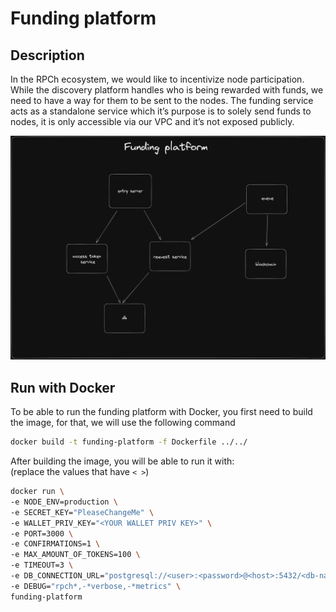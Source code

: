 # Funding platform

## Description

In the RPCh ecosystem, we would like to incentivize node participation. While the discovery platform handles who is being rewarded with funds, we need to have a way for them to be sent to the nodes.
The funding service acts as a standalone service which it’s purpose is to solely send funds to nodes, it is only accessible via our VPC and it’s not exposed publicly.

![Diagram of how funding platform works](./architecture.png "Funding platform Overview")

## Run with Docker

To be able to run the funding platform with Docker, you first need to build the image, for that, we will use the following command

```sh
docker build -t funding-platform -f Dockerfile ../../
```

After building the image, you will be able to run it with: \
(replace the values that have `< >`)

```sh
docker run \
-e NODE_ENV=production \
-e SECRET_KEY="PleaseChangeMe" \
-e WALLET_PRIV_KEY="<YOUR WALLET PRIV KEY>" \
-e PORT=3000 \
-e CONFIRMATIONS=1 \
-e MAX_AMOUNT_OF_TOKENS=100 \
-e TIMEOUT=3 \
-e DB_CONNECTION_URL="postgresql://<user>:<password>@<host>:5432/<db-name>" \
-e DEBUG="rpch*,-*verbose,-*metrics" \
funding-platform
```
